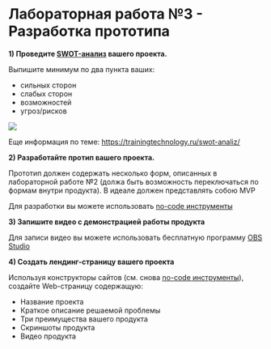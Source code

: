 Лабораторная работа №3 - Разработка прототипа
=======================================================
 **1) Проведите [SWOT-анализ](https://ru.wikipedia.org/wiki/SWOT-%D0%B0%D0%BD%D0%B0%D0%BB%D0%B8%D0%B7) вашего проекта.**
 
  Выпишите минимум по два пункта ваших:
  - сильных сторон
  - слабых сторон
  - возможностей
  - угроз/рисков

  ![](https://trainingtechnology.ru/wp-content/uploads/2018/11/swot-slide-5.jpg)

  Еще информация по теме: https://trainingtechnology.ru/swot-analiz/
 
**2) Разработайте протип вашего проекта.**

 Прототип должен содержать несколько форм, описанных в лабораторной работе №2 (должа быть возможность переключаться по формам внутри продукта). В идеале должен представлять собою MVP

 Для разработки вы можете использовать [no-code инструменты](media/No-code%20map.pdf)

**3) Запишите видео с демонстрацией работы продукта**

 Для записи видео вы можете использовать бесплатную программу [OBS Studio](https://obsproject.com/ru)
       
**4) Создать лендинг-страницу вашего проекта**

Используя конструкторы сайтов (см. снова [no-code инструменты](media/No-code%20map.pdf)), создайте Web-страницу содержащую:

- Название проекта
- Краткое описание решаемой проблемы
- Три преимущества вашего продукта
- Скриншоты продукта
- Видео продукта

